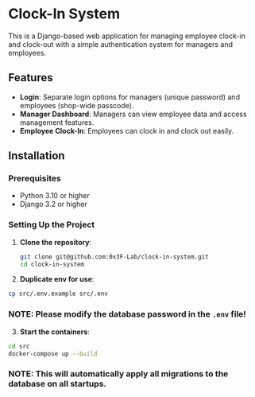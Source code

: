 # Clock-In System

This is a Django-based web application for managing employee clock-in and clock-out with a simple authentication system for managers and employees.

## Features

- **Login**: Separate login options for managers (unique password) and employees (shop-wide passcode).
- **Manager Dashboard**: Managers can view employee data and access management features.
- **Employee Clock-In**: Employees can clock in and clock out easily.

## Installation

### Prerequisites

- Python 3.10 or higher
- Django 3.2 or higher

### Setting Up the Project

1. **Clone the repository**:
   ```bash
   git clone git@github.com:0x3F-Lab/clock-in-system.git
   cd clock-in-system

2. **Duplicate env for use**:
  ```bash
  cp src/.env.example src/.env
  ```
  ### **NOTE:** Please modify the database password in the `.env` file!

3. **Start the containers**:
  ```bash
  cd src
  docker-compose up --build
  ```

  ### **NOTE:** This will automatically apply all migrations to the database on all startups.


